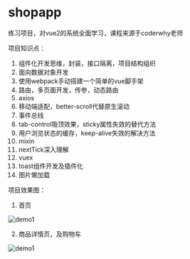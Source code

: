 <!--
 * @Author: tron
 * @Date: 2022-07-18 19:58:53
 * @LastEditTime: 2022-10-27 18:48:18
 * @FilePath: \shopapp\README.md
-->
# shopapp

练习项目，对vue2的系统全面学习，课程来源于coderwhy老师

项目知识点：

1. 组件化开发思维，封装，接口隔离，项目结构组织
2. 面向数据对象开发
3. 使用webpack手动搭建一个简单的vue脚手架
4. 路由，多页面开发，传参，动态路由
5. axios
6. 移动端适配，better-scroll代替原生滚动
7. 事件总线
8. tab-control吸顶效果，sticky属性失效的替代方法
9. 用户浏览状态的缓存，keep-alive失效的解决方法
10. mixin
11. nextTick深入理解
12. vuex
13. toast组件开发及插件化
14. 图片懒加载

项目效果图：

1. 首页

![demo1](https://github.com/Tron-G/shopApp/blob/dev/demo1.gif)

2. 商品详情页，及购物车

![demo1](https://github.com/Tron-G/shopApp/blob/dev/demo2.gif)
